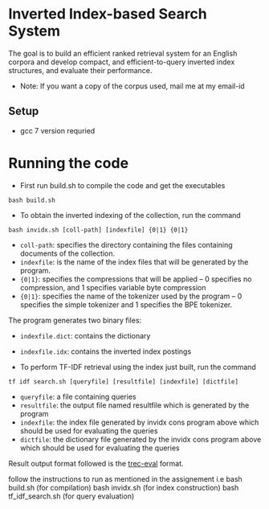 # Inverted Index-based Search System
The goal is to build an efficient ranked retrieval system for an English corpora and develop compact, and efficient-to-query inverted index structures, and evaluate their performance.

- Note: If you want a copy of the corpus used, mail me at my email-id

## Setup
- gcc 7 version requried 

# Running the code
- First run build.sh to compile the code and get the executables
```
bash build.sh
```
- To obtain the inverted indexing of the collection, run the command
```
bash invidx.sh [coll-path] [indexfile] {0|1} {0|1}
```
  - `coll-path`: specifies the directory containing the files containing documents of the collection.
  - `indexfile`: is the name of the index files that will be generated by the program.
  - `{0|1}`: specifies the compressions that will be applied – 0 specifies no compression, and 1 specifies variable byte compression
  - `{0|1}`: specifies the name of the tokenizer used by the program – 0 specifies the simple tokenizer and 1 specifies the BPE tokenizer.
  
  The program generates two binary files:
  - `indexfile.dict`: contains the dictionary
  - `indexfile.idx`: contains the inverted index postings

- To perform TF-IDF retrieval using the index just built, run the command
```
tf idf search.sh [queryfile] [resultfile] [indexfile] [dictfile]
```
  - `queryfile`: a file containing queries
  - `resultfile`: the output file named resultfile which is generated by the program
  - `indexfile`: the index file generated by invidx cons program above which should be used for evaluating the queries
  - `dictfile`: the dictionary file generated by the invidx cons program above which should be used for evaluating the queries

  Result output format followed is the [trec-eval](https://github.com/usnistgov/trec_eval) format.

follow the instructions to run as mentioned in the assignement i.e
bash build.sh (for compilation)
bash invidx.sh <arguments> (for index construction)
bash tf_idf_search.sh <arguments> (for query evaluation)
